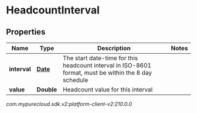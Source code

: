 # HeadcountInterval


## Properties

| Name | Type | Description | Notes |
| ------------ | ------------- | ------------- | ------------- |
| **interval** | [**Date**](Date) | The start date-time for this headcount interval in ISO-8601 format, must be within the 8 day schedule |  |
| **value** | **Double** | Headcount value for this interval |  |




_com.mypurecloud.sdk.v2:platform-client-v2:210.0.0_
